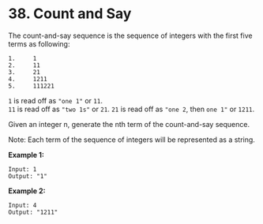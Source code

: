 # 38. Count and Say

The count-and-say sequence is the sequence of integers with the first five terms as following:

    1.     1
    2.     11
    3.     21
    4.     1211
    5.     111221

`1` is read off as `"one 1"` or `11`.   
`11` is read off as `"two 1s"` or `21`. 
`21` is read off as `"one 2`, then `one 1"` or `1211`.  

Given an integer n, generate the nth term of the count-and-say sequence.

Note: Each term of the sequence of integers will be represented as a string.

**Example 1:**

    Input: 1
    Output: "1"

**Example 2:**
    
    Input: 4
    Output: "1211"
